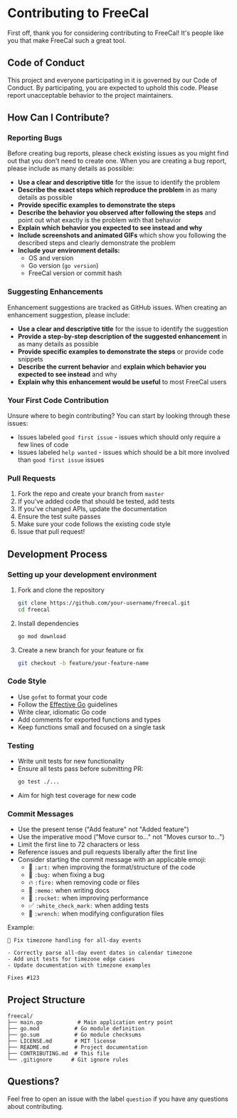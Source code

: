 # Contributing to FreeCal

First off, thank you for considering contributing to FreeCal! It's people like you that make FreeCal such a great tool.

## Code of Conduct

This project and everyone participating in it is governed by our Code of Conduct. By participating, you are expected to uphold this code. Please report unacceptable behavior to the project maintainers.

## How Can I Contribute?

### Reporting Bugs

Before creating bug reports, please check existing issues as you might find out that you don't need to create one. When you are creating a bug report, please include as many details as possible:

* **Use a clear and descriptive title** for the issue to identify the problem
* **Describe the exact steps which reproduce the problem** in as many details as possible
* **Provide specific examples to demonstrate the steps**
* **Describe the behavior you observed after following the steps** and point out what exactly is the problem with that behavior
* **Explain which behavior you expected to see instead and why**
* **Include screenshots and animated GIFs** which show you following the described steps and clearly demonstrate the problem
* **Include your environment details:**
  * OS and version
  * Go version (`go version`)
  * FreeCal version or commit hash

### Suggesting Enhancements

Enhancement suggestions are tracked as GitHub issues. When creating an enhancement suggestion, please include:

* **Use a clear and descriptive title** for the issue to identify the suggestion
* **Provide a step-by-step description of the suggested enhancement** in as many details as possible
* **Provide specific examples to demonstrate the steps** or provide code snippets
* **Describe the current behavior** and **explain which behavior you expected to see instead** and why
* **Explain why this enhancement would be useful** to most FreeCal users

### Your First Code Contribution

Unsure where to begin contributing? You can start by looking through these issues:

* Issues labeled `good first issue` - issues which should only require a few lines of code
* Issues labeled `help wanted` - issues which should be a bit more involved than `good first issue` issues

### Pull Requests

1. Fork the repo and create your branch from `master`
2. If you've added code that should be tested, add tests
3. If you've changed APIs, update the documentation
4. Ensure the test suite passes
5. Make sure your code follows the existing code style
6. Issue that pull request!

## Development Process

### Setting up your development environment

1. Fork and clone the repository
   ```bash
   git clone https://github.com/your-username/freecal.git
   cd freecal
   ```

2. Install dependencies
   ```bash
   go mod download
   ```

3. Create a new branch for your feature or fix
   ```bash
   git checkout -b feature/your-feature-name
   ```

### Code Style

* Use `gofmt` to format your code
* Follow the [Effective Go](https://golang.org/doc/effective_go.html) guidelines
* Write clear, idiomatic Go code
* Add comments for exported functions and types
* Keep functions small and focused on a single task

### Testing

* Write unit tests for new functionality
* Ensure all tests pass before submitting PR:
  ```bash
  go test ./...
  ```
* Aim for high test coverage for new code

### Commit Messages

* Use the present tense ("Add feature" not "Added feature")
* Use the imperative mood ("Move cursor to..." not "Moves cursor to...")
* Limit the first line to 72 characters or less
* Reference issues and pull requests liberally after the first line
* Consider starting the commit message with an applicable emoji:
  * 🎨 `:art:` when improving the format/structure of the code
  * 🐛 `:bug:` when fixing a bug
  * 🔥 `:fire:` when removing code or files
  * 📝 `:memo:` when writing docs
  * 🚀 `:rocket:` when improving performance
  * ✅ `:white_check_mark:` when adding tests
  * 🔧 `:wrench:` when modifying configuration files

Example:
```
🐛 Fix timezone handling for all-day events

- Correctly parse all-day event dates in calendar timezone
- Add unit tests for timezone edge cases
- Update documentation with timezone examples

Fixes #123
```

## Project Structure

```
freecal/
├── main.go           # Main application entry point
├── go.mod           # Go module definition
├── go.sum           # Go module checksums
├── LICENSE.md       # MIT license
├── README.md        # Project documentation
├── CONTRIBUTING.md  # This file
└── .gitignore      # Git ignore rules
```

## Questions?

Feel free to open an issue with the label `question` if you have any questions about contributing.